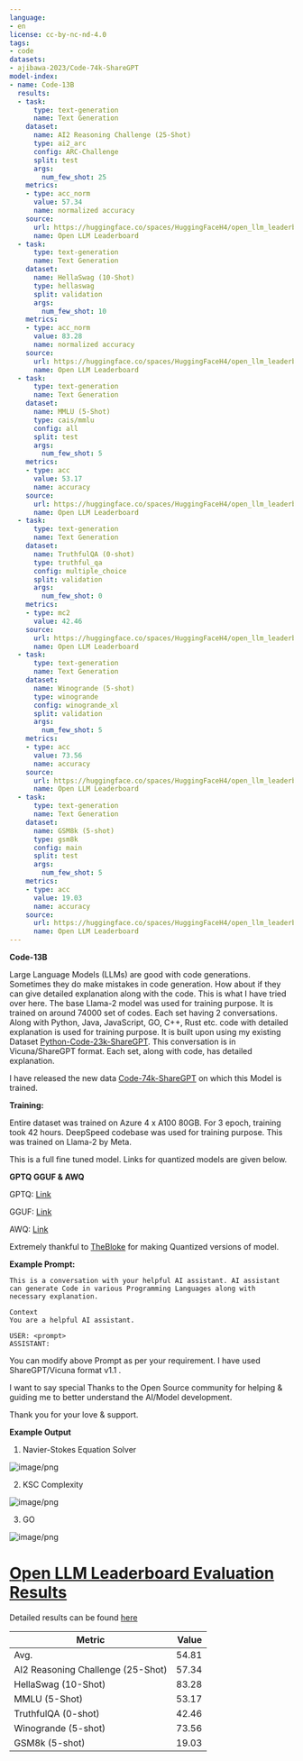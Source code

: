 ```yaml
---
language:
- en
license: cc-by-nc-nd-4.0
tags:
- code
datasets:
- ajibawa-2023/Code-74k-ShareGPT
model-index:
- name: Code-13B
  results:
  - task:
      type: text-generation
      name: Text Generation
    dataset:
      name: AI2 Reasoning Challenge (25-Shot)
      type: ai2_arc
      config: ARC-Challenge
      split: test
      args:
        num_few_shot: 25
    metrics:
    - type: acc_norm
      value: 57.34
      name: normalized accuracy
    source:
      url: https://huggingface.co/spaces/HuggingFaceH4/open_llm_leaderboard?query=ajibawa-2023/Code-13B
      name: Open LLM Leaderboard
  - task:
      type: text-generation
      name: Text Generation
    dataset:
      name: HellaSwag (10-Shot)
      type: hellaswag
      split: validation
      args:
        num_few_shot: 10
    metrics:
    - type: acc_norm
      value: 83.28
      name: normalized accuracy
    source:
      url: https://huggingface.co/spaces/HuggingFaceH4/open_llm_leaderboard?query=ajibawa-2023/Code-13B
      name: Open LLM Leaderboard
  - task:
      type: text-generation
      name: Text Generation
    dataset:
      name: MMLU (5-Shot)
      type: cais/mmlu
      config: all
      split: test
      args:
        num_few_shot: 5
    metrics:
    - type: acc
      value: 53.17
      name: accuracy
    source:
      url: https://huggingface.co/spaces/HuggingFaceH4/open_llm_leaderboard?query=ajibawa-2023/Code-13B
      name: Open LLM Leaderboard
  - task:
      type: text-generation
      name: Text Generation
    dataset:
      name: TruthfulQA (0-shot)
      type: truthful_qa
      config: multiple_choice
      split: validation
      args:
        num_few_shot: 0
    metrics:
    - type: mc2
      value: 42.46
    source:
      url: https://huggingface.co/spaces/HuggingFaceH4/open_llm_leaderboard?query=ajibawa-2023/Code-13B
      name: Open LLM Leaderboard
  - task:
      type: text-generation
      name: Text Generation
    dataset:
      name: Winogrande (5-shot)
      type: winogrande
      config: winogrande_xl
      split: validation
      args:
        num_few_shot: 5
    metrics:
    - type: acc
      value: 73.56
      name: accuracy
    source:
      url: https://huggingface.co/spaces/HuggingFaceH4/open_llm_leaderboard?query=ajibawa-2023/Code-13B
      name: Open LLM Leaderboard
  - task:
      type: text-generation
      name: Text Generation
    dataset:
      name: GSM8k (5-shot)
      type: gsm8k
      config: main
      split: test
      args:
        num_few_shot: 5
    metrics:
    - type: acc
      value: 19.03
      name: accuracy
    source:
      url: https://huggingface.co/spaces/HuggingFaceH4/open_llm_leaderboard?query=ajibawa-2023/Code-13B
      name: Open LLM Leaderboard
---
```


**Code-13B**

Large Language Models (LLMs) are good with code generations. Sometimes they do make mistakes in code generation. How about if they can give detailed explanation along with the code.
This is what I have tried over here. The base Llama-2 model was used for training purpose. It is trained on around 74000 set of codes. Each set having 2 conversations.
Along with Python, Java, JavaScript, GO, C++, Rust etc. code with detailed explanation is used for training purpose. It is built upon using my existing Dataset [Python-Code-23k-ShareGPT](https://huggingface.co/datasets/ajibawa-2023/Python-Code-23k-ShareGPT).
This conversation is in Vicuna/ShareGPT format. Each set, along with code, has detailed explanation. 

I have released the new data [Code-74k-ShareGPT](https://huggingface.co/datasets/ajibawa-2023/Code-74k-ShareGPT) on which this Model is trained.

**Training:**

Entire dataset was trained on Azure 4 x A100 80GB. For 3 epoch, training took 42 hours. DeepSpeed codebase was used for training purpose. This was trained on Llama-2 by Meta.


This is a full fine tuned model. Links for quantized models are given below.


**GPTQ GGUF & AWQ**

GPTQ: [Link](https://huggingface.co/TheBloke/Code-13B-GPTQ)

GGUF: [Link](https://huggingface.co/TheBloke/Code-13B-GGUF)

AWQ: [Link](https://huggingface.co/TheBloke/Code-13B-AWQ)

Extremely thankful to [TheBloke](https://huggingface.co/TheBloke) for making Quantized versions of model.


**Example Prompt:**
```
This is a conversation with your helpful AI assistant. AI assistant can generate Code in various Programming Languages along with necessary explanation.

Context
You are a helpful AI assistant.

USER: <prompt>
ASSISTANT:
```

You can modify above Prompt as per your requirement. I have used ShareGPT/Vicuna format v1.1 .

I want to say special Thanks to the Open Source community for helping & guiding me to better understand the AI/Model development.

Thank you for your love & support.

**Example Output**

1. Navier-Stokes Equation Solver


![image/png](https://cdn-uploads.huggingface.co/production/uploads/64aea8ff67511bd3d965697b/jDvZDe3QdMj42ZsGbw1TU.png)


2. KSC Complexity


![image/png](https://cdn-uploads.huggingface.co/production/uploads/64aea8ff67511bd3d965697b/K6ePWQElIfOROeQE5RIgK.png)


3. GO 


![image/png](https://cdn-uploads.huggingface.co/production/uploads/64aea8ff67511bd3d965697b/JFnzijyBqtkQJZyUCBrw0.png)
# [Open LLM Leaderboard Evaluation Results](https://huggingface.co/spaces/HuggingFaceH4/open_llm_leaderboard)
Detailed results can be found [here](https://huggingface.co/datasets/open-llm-leaderboard/details_ajibawa-2023__Code-13B)

|             Metric              |Value|
|---------------------------------|----:|
|Avg.                             |54.81|
|AI2 Reasoning Challenge (25-Shot)|57.34|
|HellaSwag (10-Shot)              |83.28|
|MMLU (5-Shot)                    |53.17|
|TruthfulQA (0-shot)              |42.46|
|Winogrande (5-shot)              |73.56|
|GSM8k (5-shot)                   |19.03|

